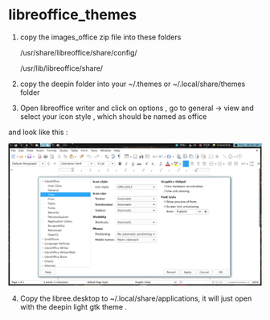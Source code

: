 # libreoffice_themes

1. copy the images_office zip file into these folders 

    /usr/share/libreoffice/share/config/
    
    /usr/lib/libreoffice/share/


2. copy the deepin folder into your ~/.themes or ~/.local/share/themes folder 

3. Open libreoffice writer and click on options , go to general -> view and select your icon style  , which should be named as office 

  and look like this : 

  <img src = libr.png> 

4. Copy the libree.desktop to ~/.local/share/applications, it will just open with the deepin light gtk theme .
